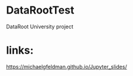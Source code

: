 # DataRootTest
DataRoot University project
# links:
https://michaelgfeldman.github.io/Jupyter_slides/
